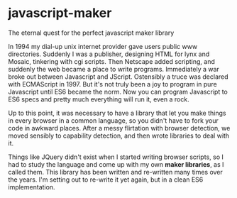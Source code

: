# javascript-maker
The eternal quest for the perfect javascript maker library

In 1994 my dial-up unix internet provider gave users public www directories. Suddenly I was a publisher, designing HTML for lynx and Mosaic, tinkering with cgi scripts.
Then Netscape added scripting, and suddenly the web became a place to write programs.
Immediately a war broke out between Javascript and JScript.
Ostensibly a truce was declared with ECMAScript in 1997.
But it's not truly been a joy to program in pure Javascript until ES6 became the norm.
Now you can program Javascript to ES6 specs and pretty much everything will run it, even a rock.

Up to this point, it was necessary to have a library that let you make things in every browser in a common language,
so you didn't have to fork your code in awkward places.
After a messy flirtation with browser detection, we moved sensibly to capability detection, and then wrote libraries to deal with it.

Things like JQuery didn't exist when I started writing browser scripts, so I had to study the language and come up with my own **maker libraries**, as I called them.
This library has been written and re-written many times over the years. I'm setting out to re-write it yet again, but in a clean ES6 implementation.
